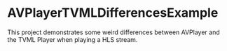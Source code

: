 # AVPlayerTVMLDifferencesExample

This project demonstrates some weird differences between AVPlayer and the TVML Player when playing a HLS stream.
